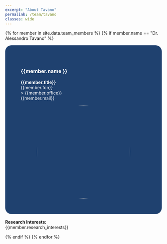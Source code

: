 ```yaml
---
excerpt: "About Tavano"
permalink: /team/tavano
classes: wide
---
```


<style> 
.teamImage{
    width: 300px;
    height: 300px;
    object-fit: cover;
    border-radius: 50%;
    display: block;
    margin-left: auto;
    margin-right: auto;
} 

.centeralign {
  text-align: center;
}
#boxcolor {
  background-color: #1F416F ;
  padding: 50px;
    border-radius: 20px;
} 
.white {
  color: white;
}
.centeralign2 {
  font-weight: bold;
  color: white;
}
</style>



{% for member in site.data.team_members %}
{% if member.name == "Dr. Alessandro Tavano" %}
<div id="boxcolor">
<div class="row">
    <div class="col-md-6">
        <h3 class="centeralign2">{{member.name }}</h3> 
        <p class="white"><b>{{member.title}}</b> <br>
        {{member.fon}}<br>>
        {{member.office}}<br>
        {{member.mail}}
       </p>
    </div>
    <div class="col-md-6">
        <div class="mask">
        <img src="/assets/images/teampic/{{ member.photo }}" width="25%" class="image teamImage">
        </div>
    </div>
</div>
</div>
<br>
<div>
    <b> Research Interests:</b>
    <br>
    {{member.research_interests}}
</div>

{% endif %}
{% endfor %}
